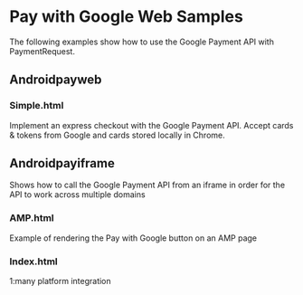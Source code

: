 # Pay with Google Web Samples

The following examples show how to use the Google Payment API with PaymentRequest.

## Androidpayweb

### Simple.html

Implement an express checkout with the Google Payment API.  Accept cards & tokens from Google and cards stored locally in Chrome.



## Androidpayiframe

Shows how to call the Google Payment API from an iframe in order for the API to work across multiple domains

### AMP.html

Example of rendering the Pay with Google button on an AMP page

### Index.html

1:many platform integration


